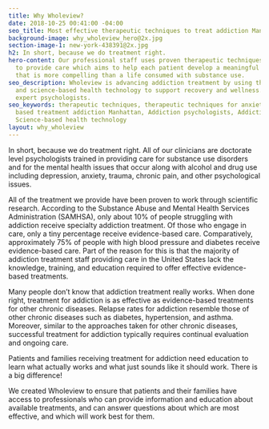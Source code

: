 ```yaml
---
title: Why Wholeview?
date: 2018-10-25 00:41:00 -04:00
seo_title: Most effective therapeutic techniques to treat addiction Manhattan
background-image: why_wholeview_hero@2x.jpg
section-image-1: new-york-438391@2x.jpg
h2: In short, because we do treatment right.
hero-content: Our professional staff uses proven therapeutic techniques and technology
  to provide care which aims to help each patient develop a meaningful life in recovery
  that is more compelling than a life consumed with substance use.
seo_description: Wholeview is advancing addiction treatment by using therapeutic techniques
  and science-based health technology to support recovery and wellness. Consult our
  expert psychologists.
seo_keywords: therapeutic techniques, therapeutic techniques for anxiety, evidence
  based treatment addiction Manhattan, Addiction psychologists, Addiction experts,
  Science-based health technology
layout: why_wholeview
---
```


In short, because we do treatment right. All of our clinicians are doctorate level psychologists trained in providing care for substance use disorders and for the mental health issues that occur along with alcohol and drug use including depression, anxiety, trauma, chronic pain, and other psychological issues.   

All of the treatment we provide have been proven to work through scientific research.  According to the Substance Abuse and Mental Health Services Administration (SAMHSA), only about 10% of people struggling with addiction receive specialty addiction treatment.  Of those who engage in care, only a tiny percentage receive evidence-based care.  Comparatively, approximately 75% of people with high blood pressure and diabetes receive evidence-based care. Part of the reason for this is that the majority of addiction treatment staff providing care in the United States lack the knowledge, training, and education required to offer effective evidence-based treatments.

Many people don’t know that addiction treatment really works. When done right, treatment for addiction is as effective as evidence-based treatments for other chronic diseases. Relapse rates for addiction resemble those of other chronic diseases such as diabetes, hypertension, and asthma. Moreover, similar to the approaches taken for other chronic diseases, successful treatment for addiction typically requires continual evaluation and ongoing care.

Patients and families receiving treatment for addiction need education to learn what actually works and what just sounds like it should work. There is a big difference!

We created Wholeview to ensure that patients and their families have access to professionals who can provide information and education about available treatments, and can answer questions about which are most effective, and which will work best for them.
